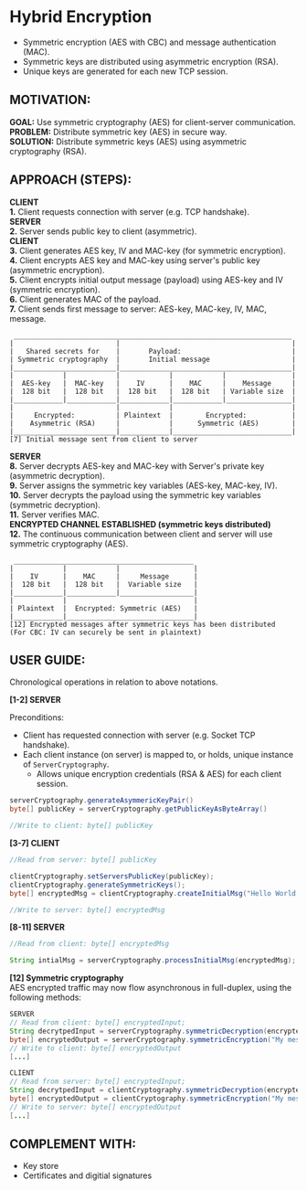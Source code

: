 # Hybrid Encryption
- Symmetric encryption (AES with CBC) and message authentication (MAC).
- Symmetric keys are distributed using asymmetric encryption (RSA).
- Unique keys are generated for each new TCP session.

## MOTIVATION:

**GOAL:**    Use symmetric cryptography (AES) for client-server communication.</br>
**PROBLEM:**  Distribute symmetric key (AES) in secure way.</br>
**SOLUTION:** Distribute symmetric keys (AES) using asymmetric cryptography (RSA).</br>

## APPROACH (STEPS):
          
**CLIENT**</br>
**1.** Client requests connection with server (e.g. TCP handshake).</br>
**SERVER**</br>
**2.** Server sends public key to client (asymmetric).</br>
**CLIENT**</br>
**3.** Client generates AES key, IV and MAC-key (for symmetric encryption).</br>
**4.** Client encrypts AES key and MAC-key using server's public key (asymmetric encryption).</br>
**5.** Client encrypts initial output message (payload) using AES-key and IV (symmetric encryption).</br>
**6.** Client generates MAC of the payload.</br>
**7.** Client sends first message to server: AES-key, MAC-key, IV, MAC, message.</br>
```
 ____________________________________________________________________
|                         |                                          |
|   Shared secrets for    |       Payload:                           |
| Symmetric cryptography  |       Initial message                    |
|_________________________|__________________________________________|
|            |            |            |            |                |
|  AES-key   |  MAC-key   |    IV      |    MAC     |    Message     |
|  128 bit   |  128 bit   |  128 bit   |  128 bit   | Variable size  |
|____________|____________|____________|____________|________________|
|                         |            |                             |
|     Encrypted:          | Plaintext  |        Encrypted:           |
|    Asymmetric (RSA)     |            |      Symmetric (AES)        |
|_________________________|____________|_____________________________|
[7] Initial message sent from client to server
``` 
**SERVER**</br>
**8.** Server decrypts AES-key and MAC-key with Server's private key (asymmetric decryption).</br>
**9.** Server assigns the symmetric key variables (AES-key, MAC-key, IV).</br>
**10.** Server decrypts the payload using the symmetric key variables (symmetric decryption).</br>
**11.** Server verifies MAC.</br>
**ENCRYPTED CHANNEL ESTABLISHED (symmetric keys distributed)**</br>
**12.** The continuous communication between client and server will use symmetric cryptography (AES).</br>
``` 
 ____________________________________________
|            |            |                  |
|    IV      |    MAC     |     Message      |
|  128 bit   |  128 bit   |  Variable size   |
|____________|____________|__________________|
|            |                               |
| Plaintext  |  Encrypted: Symmetric (AES)   |
|____________|_______________________________|
[12] Encrypted messages after symmetric keys has been distributed
(For CBC: IV can securely be sent in plaintext)
```
## USER GUIDE:

Chronological operations in relation to above notations.

**[1-2] SERVER**

Preconditions: 
- Client has requested connection with server (e.g. Socket TCP handshake).
- Each client instance (on server) is mapped to, or holds, unique instance of ```ServerCryptography```.
  - Allows unique encryption credentials (RSA & AES) for each client session.
```java
serverCryptography.generateAsymmericKeyPair()
byte[] publicKey = serverCryptography.getPublicKeyAsByteArray()

//Write to client: byte[] publicKey
```

**[3-7] CLIENT**
```java
//Read from server: byte[] publicKey

clientCryptography.setServersPublicKey(publicKey);
clientCryptography.generateSymmetricKeys();
byte[] encryptedMsg = clientCryptography.createInitialMsg("Hello World!");

//Write to server: byte[] encryptedMsg
```

**[8-11] SERVER**


```java
//Read from client: byte[] encryptedMsg

String intialMsg = serverCryptography.processInitialMsg(encryptedMsg);
```

**[12] Symmetric cryptography**</br>
AES encrypted traffic may now flow asynchronous in full-duplex, using the following methods:

```java
SERVER
// Read from client: byte[] encryptedInput;
String decrytpedInput = serverCryptography.symmetricDecryption(encryptedInput);
byte[] encryptedOutput = serverCryptography.symmetricEncryption("My message");
// Write to client: byte[] encryptedOutput
[...]

CLIENT
// Read from server: byte[] encryptedInput;
String decrytpedInput = clientCryptography.symmetricDecryption(encryptedInput);
byte[] encryptedOutput = clientCryptography.symmetricEncryption("My message");
// Write to server: byte[] encryptedOutput
[...]

```

## COMPLEMENT WITH:
- Key store
- Certificates and digitial signatures
